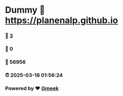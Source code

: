 # Dummy :link: https://planenalp.github.io 
### :page_facing_up: [3](https://planenalp.github.io/tag.html) 
### :speech_balloon: 0 
### :hibiscus: 56956 
### :alarm_clock: 2025-03-18 01:56:24 
### Powered by :heart: [Gmeek](https://github.com/Meekdai/Gmeek)
